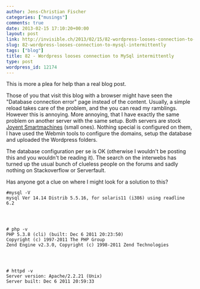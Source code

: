 ```yaml
---
author: Jens-Christian Fischer
categories: ["musings"]
comments: true
date: 2013-02-15 17:10:20+00:00
layout: post
link: http://invisible.ch/2013/02/15/82-wordpress-looses-connection-to-mysql-intermittently/
slug: 82-wordpress-looses-connection-to-mysql-intermittently
tags: ["blog"]
title: 82 - Wordpress looses connection to MySql intermittently
type: post
wordpress_id: 12174
---
```


This is more a plea for help than a real blog post.

Those of you that visit this blog with a browser might have seen the "Database connection error" page instead of the content. Usually, a simple reload takes care of the problem, and the you can read my ramblings. However this is annoying. More annoying, that I have exactly the same problem on another server with the same setup. Both servers are stock [Joyent Smartmachines](http://joyent.com/products) (small ones). Nothing special is configured on them, I have used the Webmin tools to configure the domains, setup the database and uploaded the Wordpress folders.

The database configuration per se is OK (otherwise I wouldn't be posting this and you wouldn't be reading it). The search on the interwebs has turned up the usual bunch of clueless people on the forums and sadly nothing on Stackoverflow or Serverfault.

Has anyone got a clue on where I might look for a solution to this?

    
    #mysql -V
    mysql Ver 14.14 Distrib 5.5.16, for solaris11 (i386) using readline 6.2



    
    # php -v
    PHP 5.3.8 (cli) (built: Dec 6 2011 20:23:50) 
    Copyright (c) 1997-2011 The PHP Group
    Zend Engine v2.3.0, Copyright (c) 1998-2011 Zend Technologies



    
    # httpd -v
    Server version: Apache/2.2.21 (Unix)
    Server built: Dec 6 2011 20:59:33
